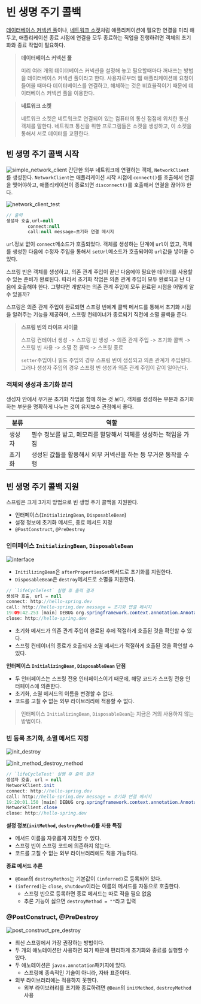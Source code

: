 # 빈 생명 주기 콜백

<u>데이터베이스 커넥션 풀</u>이나, <u>네트워크 소켓</u>처럼 애플리케이션에 필요한 연결을 미리 해두고, 애플리케이션 종료 시점에 연결을 모두 종료하는 직업을 진행하려면
객체의 초기화와 종료 작업이 필요하다.

> **데이터베이스 커넥션 풀**
>
> 미리 여러 개의 데이터베이스 커넥션을 설정해 놓고 필요할때마다 꺼내쓰는
> 방법을 데이터베이스 커넥션 풀이라고 한다. 사용자로부터 웹 애플리케이션에 요청이 들어올 때마다 데이터베이스를 연결하고, 해체하는 것은 비효율적이기 때문에 데이터베이스 커넥션
> 풀을 이용한다.


> **네트워크 소켓**
>
> 네트워크 소켓은 네트워크로 연결되어 있는 컴퓨터의 통신 점점에 위치한 통신 객체를 말한다. 네트워크 통신을 위한 프로그램들은 소켓을 생성하고, 이 소켓을 통해서 서로 데이터를
> 교환한다.

## 빈 생명 주기 콜백 시작

![simple_network_client](img/simple_network_client.png)
간단한 외부 네트워크에 연결하는 객체, `NetworkClient` 를 생성한다. `NetworkClient`는 애플리케이션 시작 시점에 `connect()`를 호출해서 연결을
맺어야하고, 애플리케이션이 종료되면 `disconnect()`를 호출해서 연결을 끊어야 한다.

![network_client_test](img/network_client_test.png)

```java
// 출력
생성자 호출,url=null
        connect:null
        call:null message=초기화 연결 메시지
```

`url`정보 없이 `connect`메소드가 호출되었다. 객체를 생성하는 단계에 `url`이 없고, 객체를 생성한 다음에 수정자 주입을 통해서 `setUrl`메소드가
호출되어야 `url`값을 넣어줄 수 있다.

스프링 빈은 객체를 생성하고, 의존 관계 주입이 끝난 다음에야 필요한 데이터를 사용할 수 있는 준비가 완료된다. 따라서 초기화 작업은 의존 관계 주입이 모두 완료되고 난 다음에
호출해야 한다. 그렇다면 개발자는 의존 관계 주입이 모두 완료된 시점을 어떻게 알수 있을까?

스프링은 의존 관계 주입이 완료되면 스프링 빈에게 콜백 메서드를 통해서 초기화 시점을 알려주는 기능을 제공하며, 스프링 컨테이너가 종료되기 직전에 소멸 콜백을 준다.

> **스프링 빈의 라이프 사이클**
>
> 스프링 컨테이너 생성 -> 스프링 빈 생성 -> 의존 관계 주입 -> 초기화 콜백 -> 스프링 빈 사용 -> 소멸 전 콜백 -> 스프링 종료
>
>`setter`주입이나 필드 주입의 경우 스프링 빈이 생성되고 의존 관계가 주입된다. 그러나 생성자 주입의 경우 스프링 빈 생성과 의존 관계 주입이 같이 일어난다.

### 객체의 생성과 초기화 분리
생성자 안에서 무거운 초기화 작업을 함께 하는 것 보다, 객체를 생성하는 부분과 초기화 하는 부분을 명확하게 나누는 것이 유지보수 관점에서 좋다.

| 분류  |역할|
|-----|--|
| 생성자 |필수 정보를 받고, 메모리를 할당해서 객체를 생성하는 책임을 가짐|
| 초기화 |생성된 값들을 활용해서 외부 커넥션을 하는 등 무거운 동작을 수행|

## 빈 생명 주기 콜백 지원
스프링은 크게 3가지 방법으로 빈 생명 주기 콜백을 지원한다.
- 인터페이스(`InitializingBean`, `DisposableBean`)
- 설정 정보에 초기화 메서드, 종료 메서드 지정
- `@PostConstruct`, `@PreDestroy`

### 인터페이스 `InitializingBean`, `DisposableBean`

![interface](img/interface.png)
- `InitilizingBean`은 `afterPropertiesSet`메서드로 초기화를 지원한다.
- `DisposableBean`은 `destroy`메서드로 소멸을 지원한다.


```java
// `lifeCycleTest` 실행 후 출력 결과
생성자 호출, url = null
connect: http://hello-spring.dev
call: http://hello-spring.dev message = 초기화 연결 메시지
19:09:42.253 [main] DEBUG org.springframework.context.annotation.AnnotationConfigApplicationContext - Closing org.springframework.context.annotation.AnnotationConfigApplicationContext@3967e60c, started on Fri Nov 03 19:09:42 KST 2023
close: http://hello-spring.dev
```
- 초기화 메서드가 의존 관계 주입이 완료된 후에 적절하게 호출된 것을 확인할 수 있다.
- 스프링 컨테이너의 종료가 호출되자 소멸 메서드가 적절하게 호출된 것을 확인할 수 있다.

**인터페이스 `InitializingBean`, `DisposableBean` 단점**
- 두 인터페이스는 스프링 전용 인터페이스이기 때문에, 해당 코드가 스프링 전용 인터페이스에 의존한다.
- 초기화, 소멸 메서드의 이름을 변경할 수 없다.
- 코드를 고칠 수 없는 외부 라이브러리에 적용할 수 없다.

> 인터페이스 `InitializingBean`, `DisposableBean`는 지금은 거의 사용하지 않는 방법이다.
 
### 빈 등록 초기화, 소멸 메서드 지정
![init_destroy](img/init_destroy.png)

![init_method_destroy_method](img/init_method_destroy_method.png)

```java
// `lifeCycleTest' 실행 후 출력 결과
생성자 호출, url = null
NetworkClient.init
connect: http://hello-spring.dev
call: http://hello-spring.dev message = 초기화 연결 메시지
19:20:01.150 [main] DEBUG org.springframework.context.annotation.AnnotationConfigApplicationContext - Closing org.springframework.context.annotation.AnnotationConfigApplicationContext@48aaecc3, started on Fri Nov 03 19:20:00 KST 2023
NetworkClient.close
close: http://hello-spring.dev
```

**설정 정보(`initMethod`, `destroyMethod`)를 사용 특징**
- 메서드 이름을 자유롭게 지정할 수 있다.
- 스프링 빈이 스프링 코드에 의존하지 않는다.
- 코드를 고칠 수 없는 외부 라이브러리에도 적용 가능하다.

**종료 메서드 추론**
- `@Bean`의 `destroyMethos`는 기본값이 `(inferred)`로 등록되어 있다.
- `(inferred)`는 `close`, `shutdown`이라는 이름의 메서드를 자동으로 호출한다.
  - 스프링 빈으로 등록하면 종료 메서드는 따로 적을 필요 없음
  - 추론 기능이 싫으면 `destroyMethod = ""`라고 입력

### @PostConstruct, @PreDestroy
![post_construct_pre_destroy](img/post_construct_pre_destroy.png)

- 최신 스프링에서 가장 권장하는 방법이다.
- 두 개의 애노테이션만 사용하면 되기 때문에 편리하게 초기화와 종료를 실행할 수 있다.
- 두 애노테이션은 `javax.annotation`패키지에 있다.
  - 스프링에 종속적인 기술이 아니라, 자바 표준이다.
- 외부 라이브러리에는 적용하지 못한다.
  - 외부 라이브러리를 초기화 종료하려면 `@Bean`의 `initMethod`, `destroyMethod` 사용
